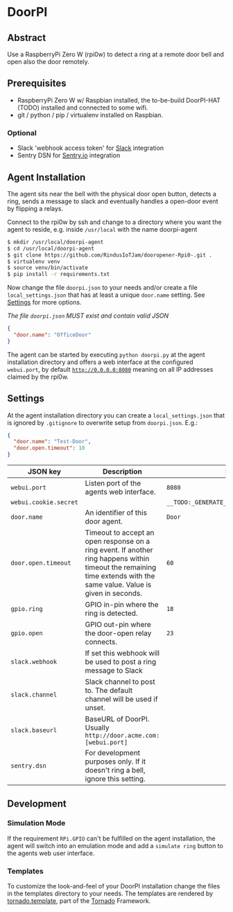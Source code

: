 # DoorPI

## Abstract

Use a RaspberryPi Zero W (rpi0w) to detect a ring at a remote door 
bell and open also the door remotely. 

## Prerequisites

- RaspberryPi Zero W w/ Raspbian installed, the to-be-build
  DoorPI-HAT (TODO) installed and connected to some wifi.
- git / python / pip / virtualenv installed on Raspbian.

### Optional

- Slack 'webhook access token' for [Slack](https://slack.com) integration
- Sentry DSN for [Sentry.io](https://sentry.io) integration

## Agent Installation

The agent sits near the bell with the physical door open button, 
detects a ring, sends a message to slack and eventually handles
a open-door event by flipping a relays.

Connect to the rpi0w by ssh and change to a directory where
you want the agent to reside, e.g. inside `/usr/local` with
the name doorpi-agent

```Bash
$ mkdir /usr/local/doorpi-agent
$ cd /usr/local/doorpi-agent
$ git clone https://github.com/RindusIoTJam/dooropener-Rpi0-.git .
$ virtualenv venv
$ source venv/bin/activate
$ pip install -r requirements.txt
```

Now change the file `doorpi.json` to your needs and/or create a file
`local_settings.json` that has at least a unique `door.name` setting. 
See [Settings](../../dooropener-Rpi0-#Settings) for more options.

_The file `doorpi.json` MUST exist and contain valid JSON_

```JSON
{
  "door.name": "OfficeDoor"
}
```

The agent can be started by executing `python doorpi.py` at the agent
installation directory and offers a web interface at the configured 
`webui.port`, by default [`http://0.0.0.0:8080`](http://0.0.0.0:8080)
meaning on all IP addresses claimed by the rpi0w.

## Settings

At the agent installation directory you can create a `local_settings.json`
that is ignored by `.gitignore` to overwrite setup from `doorpi.json`. 
E.g.:

```JSON
{
  "door.name": "Test-Door",
  "door.open.timeout": 10
}
```

| JSON key        | Description |Default |
| --------------- | ----------- | ------ |
| `webui.port`    | Listen port of the agents web interface. | `8080` |
| `webui.cookie.secret` | | `__TODO:_GENERATE_YOUR_OWN_RANDOM_VALUE__` |
| `door.name`     | An identifier of this door agent. | `Door` |
| `door.open.timeout` | Timeout to accept an open response on a ring event. If another ring happens within timeout the remaining time extends with the same value. Value is given in seconds.| `60` |
| `gpio.ring`     | GPIO in-pin where the ring is detected. | `18` |
| `gpio.open`     | GPIO out-pin where the door-open relay connects. | `23` |
| `slack.webhook` | If set this webhook will be used to post a ring message to Slack | |
| `slack.channel` | Slack channel to post to. The default channel will be used if unset. | |
| `slack.baseurl` | BaseURL of DoorPI. Usually `http://door.acme.com:[webui.port]` | |
| `sentry.dsn` | For development purposes only. If it doesn't ring a bell, ignore this setting. ||

## Development

### Simulation Mode

If the requirement `RPi.GPIO` can't be fulfilled on the agent installation,
the agent will switch into an emulation mode and add a `simulate ring` 
button to the agents web user interface.

### Templates

To customize the look-and-feel of your DoorPI installation change the 
files in the templates directory to your needs. The templates are 
rendered by [tornado.template](http://www.tornadoweb.org/en/stable/template.html#),
part of the [Tornado](http://www.tornadoweb.org/en/stable/index.html)
Framework.